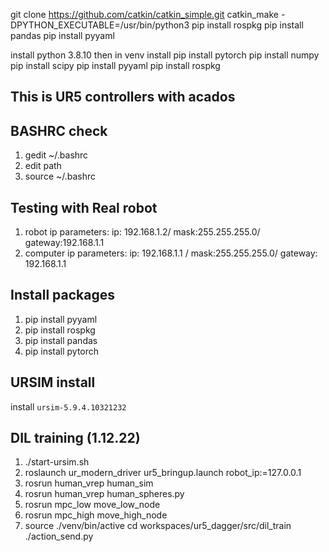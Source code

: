 git clone https://github.com/catkin/catkin_simple.git
catkin_make -DPYTHON_EXECUTABLE=/usr/bin/python3
pip install rospkg
pip install pandas
pip install pyyaml


install python 3.8.10
then in venv install
pip install pytorch
pip install numpy
pip install scipy
pip install pyyaml
pip install rospkg


## This is UR5 controllers with acados

## BASHRC check
1. gedit ~/.bashrc
2. edit path
3. source ~/.bashrc

## Testing with Real robot
1. robot ip parameters: ip: 192.168.1.2/ mask:255.255.255.0/ gateway:192.168.1.1
2. computer ip parameters: ip: 192.168.1.1 / mask:255.255.255.0/ gateway: 192.168.1.1

## Install packages
1. pip install pyyaml
2. pip install rospkg
3. pip install pandas
4. pip install pytorch

## URSIM install
install `ursim-5.9.4.10321232`

## DIL training (1.12.22)
1. ./start-ursim.sh
2. roslaunch ur_modern_driver ur5_bringup.launch robot_ip:=127.0.0.1
3. rosrun human_vrep human_sim
4. rosrun human_vrep human_spheres.py
5. rosrun mpc_low move_low_node
6. rosrun mpc_high move_high_node
7. source ./venv/bin/active
cd workspaces/ur5_dagger/src/dil_train
./action_send.py
	


